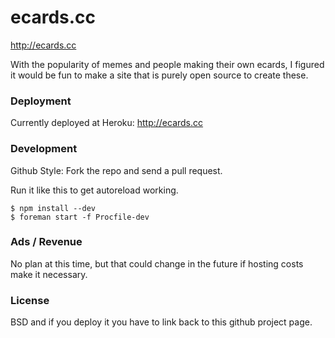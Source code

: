 ecards.cc
=========

http://ecards.cc

With the popularity of memes and people making their own ecards, 
I figured it would be fun to make a site that is purely open source 
to create these.

### Deployment

Currently deployed at Heroku:  http://ecards.cc

### Development

Github Style:  Fork the repo and send a pull request.

Run it like this to get autoreload working.

    $ npm install --dev
    $ foreman start -f Procfile-dev

### Ads / Revenue

No plan at this time, but that could change in the future if hosting 
costs make it necessary.

### License

BSD and if you deploy it you have to link back to this github project page.